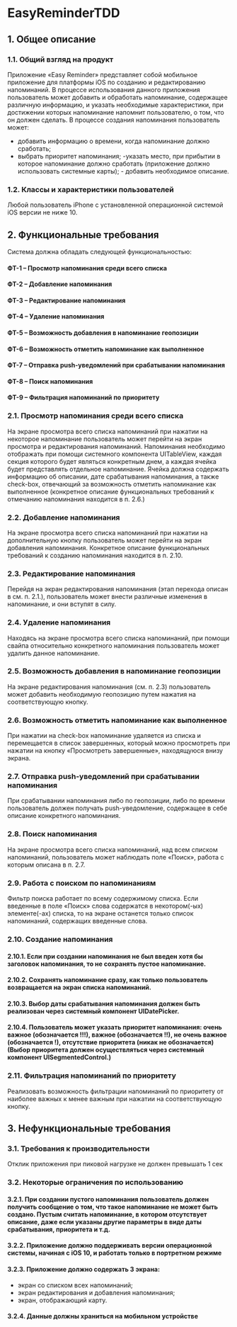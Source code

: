 # EasyReminderTDD
## 1. Общее описание
### 1.1. Общий взгляд на продукт
Приложение «Easy Reminder» представляет собой мобильное приложение для платформы iOS по созданию и редактированию напоминаний.
В процессе использования данного приложения пользователь может добавить и обработать напоминание, содержащее различную информацию, и указать необходимые характеристики, при достижении которых напоминание напомнит пользователю, о том, что он должен сделать.
В процессе создания напоминания пользователь может:
- добавить информацию о времени, когда напоминание должно сработать;
- выбрать приоритет напоминания;
-указать место, при прибытии в которое напоминание должно сработать
(приложение должно использовать системные карты); - добавить необходимое описание.
### 1.2. Классы и характеристики пользователей
Любой пользователь iPhone с установленной операционной системой iOS версии не ниже 10.
## 2. Функциональные требования
Система должна обладать следующей функциональностью:
#### ФТ-1 – Просмотр напоминания среди всего списка
#### ФТ-2 – Добавление напоминания
#### ФТ-3 – Редактирование напоминания
#### ФТ-4 – Удаление напоминания
#### ФТ-5 – Возможность добавления в напоминание геопозиции
#### ФТ-6 – Возможность отметить напоминание как выполненное
#### ФТ-7 – Отправка push-уведомлений при срабатывании напоминания
#### ФТ-8 – Поиск напоминания
#### ФТ-9 – Фильтрация напоминаний по приоритету
### 2.1. Просмотр напоминания среди всего списка
На экране просмотра всего списка напоминаний при нажатии на некоторое напоминание пользователь может перейти на экран просмотра и редактирования напоминаний. Напоминания необходимо отображать при помощи системного компонента UITableView, каждая секция которого будет являться конкретным днем, а каждая ячейка будет представлять отдельное напоминание. Ячейка должна содержать информацию об описании, дате срабатывания напоминания, а также check-box, отвечающий за возможность отметить напоминание как выполненное (конкретное описание функциональных требований к отмечанию напоминания находится в п. 2.6.)
### 2.2. Добавление напоминания
На экране просмотра всего списка напоминаний при нажатии на дополнительную кнопку пользователь может перейти на экран добавления напоминания. Конкретное описание функциональных требований к созданию напоминания находится в п. 2.10.
### 2.3. Редактирование напоминания
Перейдя на экран редактирования напоминания (этап перехода описан в см. п. 2.1.), пользователь может внести различные изменения в напоминание, и они вступят в силу.
### 2.4. Удаление напоминания
Находясь на экране просмотра всего списка напоминаний, при помощи свайпа относительно конкретного напоминания пользователь может удалить данное напоминание.
### 2.5. Возможность добавления в напоминание геопозиции
На экране редактирования напоминания (см. п. 2.3) пользователь может добавить необходимую геопозицию путем нажатия на соответствующую кнопку.
### 2.6. Возможность отметить напоминание как выполненное
При нажатии на check-box напоминание удаляется из списка и перемещается в список завершенных, который можно просмотреть при нажатии на кнопку «Просмотреть завершенные», находящуюся внизу экрана.
### 2.7. Отправка push-уведомлений при срабатывании напоминания
При срабатывании напоминания либо по геопозиции, либо по времени пользователь должен получать push-уведомление, содержащее в себе описание конкретного напоминания.
### 2.8. Поиск напоминания
На экране просмотра всего списка напоминаний, над всем списком напоминаний, пользователь может наблюдать поле «Поиск», работа с которым описана в п. 2.7.
### 2.9. Работа с поиском по напоминаниям
Фильтр поиска работает по всему содержимому списка. Если введенные в поле «Поиск» слова содержатся в некотором(-ых) элементе(-ах) списка, то на экране останется только список напоминаний, содержащих введенные слова.
### 2.10. Создание напоминания
#### 2.10.1. Если при создании напоминания не был введен хотя бы заголовок напоминания, то не сохранять пустое напоминание.
#### 2.10.2. Сохранять напоминание сразу, как только пользователь возвращается на экран списка напоминаний.
#### 2.10.3. Выбор даты срабатывания напоминания должен быть реализован через системный компонент UIDatePicker.
#### 2.10.4. Пользователь может указать приоритет напоминания: очень важное (обозначается !!!), важное (обозначается !!), не очень важное (обозначается !), отсутствие приоритета (никак не обозначается) (Выбор приоритета должен осуществляться через системный компонент UISegmentedControl.)
### 2.11. Фильтрация напоминаний по приоритету
Реализовать возможность фильтрации напоминаний по приоритету от наиболее важных к менее важным при нажатии на соответствующую кнопку.
## 3. Нефункциональные требования
### 3.1. Требования к производительности
Отклик приложения при пиковой нагрузке не должен превышать 1 сек
### 3.2. Некоторые ограничения по использованию
#### 3.2.1. При создании пустого напоминания пользователь должен получить сообщение о том, что такое напоминание не может быть создано. Пустым считать напоминание, в котором отсутствует описание, даже если указаны другие параметры в виде даты срабатывания, приоритета и т.д. 
#### 3.2.2. Приложение должно поддерживать версии операционной системы, начиная с iOS 10, и работать только в портретном режиме
#### 3.2.3. Приложение должно содержать 3 экрана:
- экран со списком всех напоминаний;
- экран редактирования и добавления напоминания;
- экран, отображающий карту.
#### 3.2.4. Данные должны храниться на мобильном устройстве
